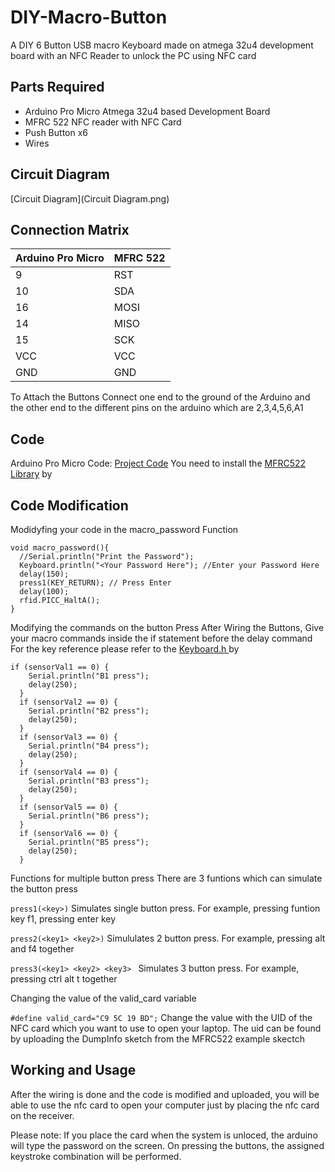 # DIY-Macro-Button
A DIY 6 Button USB macro Keyboard made on atmega 32u4 development board with an NFC Reader to unlock the PC using NFC card
## Parts Required
- Arduino Pro Micro Atmega 32u4 based Development Board
- MFRC 522 NFC reader with NFC Card
- Push Button x6
- Wires 
## Circuit Diagram

[Circuit Diagram](Circuit Diagram.png)

## Connection Matrix
|Arduino Pro Micro | MFRC 522 |
|---|---|
|9|RST|
|10|SDA|
|16|MOSI|
|14|MISO|
|15|SCK|
|VCC|VCC|
|GND|GND|

To Attach the Buttons Connect one end to the ground of the Arduino and the other end to the different pins on the arduino which are 2,3,4,5,6,A1

## Code 
Arduino Pro Micro Code: [Project Code](code.ino)
You need to install the [MFRC522 Library]() by 
## Code Modification
Modidyfing your code in the macro_password Function
```
void macro_password(){
  //Serial.println("Print the Password");
  Keyboard.println("<Your Password Here"); //Enter your Password Here
  delay(150);
  press1(KEY_RETURN); // Press Enter
  delay(100);
  rfid.PICC_HaltA();
}
```
Modifying the commands on the button Press
After Wiring the Buttons, Give your macro commands inside the if statement before the delay command
For the key reference please refer to the [Keyboard.h ]() by 
```
if (sensorVal1 == 0) {
    Serial.println("B1 press");
    delay(250);
  }
  if (sensorVal2 == 0) {
    Serial.println("B2 press");
    delay(250);
  }
  if (sensorVal3 == 0) {
    Serial.println("B4 press");
    delay(250);
  }
  if (sensorVal4 == 0) {
    Serial.println("B3 press");
    delay(250);
  }
  if (sensorVal5 == 0) {
    Serial.println("B6 press");
  }
  if (sensorVal6 == 0) {
    Serial.println("B5 press");
    delay(250);
  } 
```

Functions for multiple button press
There are 3 funtions which can simulate the button press

`press1(<key>)` Simulates single button press. For example, pressing funtion key f1, pressing enter key

`press2(<key1> <key2>)` Simululates 2 button press. For example, pressing alt and f4 together

`press3(<key1> <key2> <key3> ` Simulates 3 button press. For example, pressing ctrl alt t together


Changing the value of the valid_card variable

`#define valid_card="C9 5C 19 BD";` Change the value with the UID of the NFC card which you want to use to open your laptop. The uid can be found by uploading the DumpInfo sketch from the MFRC522 example skectch

## Working and Usage
After the wiring is done and the code is modified and uploaded, you will be able to use the nfc card to open your computer just by placing the nfc card on the receiver. 

Please note: If you place the card when the system is unloced, the arduino will type the password on the screen. On pressing the buttons, the assigned keystroke combination will be performed.
